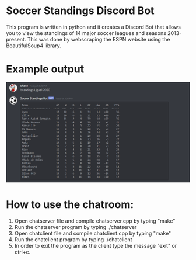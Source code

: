 # Soccer Standings Discord Bot
This program is written in python and it creates a Discord Bot that allows you to view the standings of 14 major soccer leagues and seasons 2013-present. This was done by webscraping the ESPN website using the BeautifulSoup4 library.

# Example output
![](images/standings.png)
# How to use the chatroom:

1. Open chatserver file and compile chatserver.cpp by typing "make"
2. Run the chatserver program by typing ./chatserver
3. Open chatclient file and compile chatclient.cpp by typing "make"
4. Run the chatclient program by typing ./chatclient
5. In order to exit the program as the client type the message "exit" or ctrl+c.

